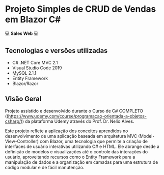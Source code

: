 # Projeto Simples de CRUD de Vendas em Blazor C#

💻 __Sales Web__ 💻

## Tecnologias e versões utilizadas

*   C# .NET Core MVC 2.1
*   Visual Studio Code 2019
*   MySQL 2.1.1
*   Entity Framework
*   Blazor/Razor

## Visão Geral

Projeto assistido e desenvolvido durante o Curso de C# COMPLETO ((https://www.udemy.com/course/programacao-orientada-a-objetos-csharp/)) da plataforma Udemy através do Prof. Dr. Nelio Alves.

Este projeto reflete a aplicação dos conceitos aprendidos no desenvolvimento de uma aplicação baseada em arquitetura MVC (Model-View-Controller) com Blazor, uma tecnologia que permite a criação de interfaces de usuário interativas utilizando C# e HTML. Ele abrange desde a definição de modelos e visualizações até o controle das interações do usuário, aproveitando recursos como o Entity Framework para a manipulação de dados e a organização em camadas para uma estrutura de código modular e de fácil manutenção.
